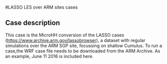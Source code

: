 #LASSO LES over ARM sites cases

## Case description
This case is the MicroHH conversion of the LASSO cases (https://www.archive.arm.gov/lassobrowser), a dataset with regular simulations over the ARM SGP site, focussing on shallow Cumulus. To run a case,the WRF case file needs to be downloaded from the ARM Archive. As an example, June 11 2016 is included here.
